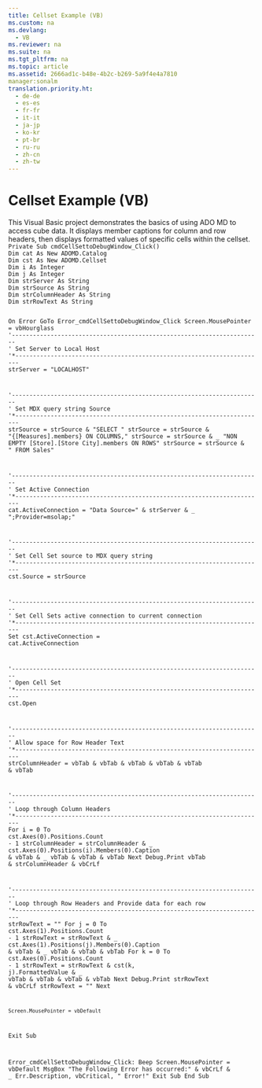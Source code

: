 ```yaml
---
title: Cellset Example (VB)
ms.custom: na
ms.devlang: 
  - VB
ms.reviewer: na
ms.suite: na
ms.tgt_pltfrm: na
ms.topic: article
ms.assetid: 2666ad1c-b48e-4b2c-b269-5a9f4e4a7810
manager:sonalm
translation.priority.ht: 
  - de-de
  - es-es
  - fr-fr
  - it-it
  - ja-jp
  - ko-kr
  - pt-br
  - ru-ru
  - zh-cn
  - zh-tw
---
```

# Cellset Example (VB)
<?xml version="1.0" encoding="utf-8"?>
<developerReferenceWithoutSyntaxDocument xmlns="http://ddue.schemas.microsoft.com/authoring/2003/5" xmlns:xlink="http://www.w3.org/1999/xlink" xmlns:xsi="http://www.w3.org/2001/XMLSchema-instance" xsi:schemaLocation="http://ddue.schemas.microsoft.com/authoring/2003/5 http://dduestorage.blob.core.windows.net/ddueschema/developer.xsd">
  <introduction>
    <para>This Visual Basic project demonstrates the basics of using ADO MD to access cube data. It displays member captions for column and row headers, then displays formatted values of specific cells within the cellset.</para>
  </introduction>
  <section>
    <content>
      <code>Private Sub cmdCellSettoDebugWindow_Click()
Dim cat As New ADOMD.<codeFeaturedElement>Catalog</codeFeaturedElement>
Dim cst As New ADOMD.<codeFeaturedElement>Cellset</codeFeaturedElement>
Dim i As Integer
Dim j As Integer
Dim strServer As String
Dim strSource As String
Dim strColumnHeader As String
Dim strRowText As String

On Error GoTo Error_cmdCellSettoDebugWindow_Click
Screen.MousePointer = vbHourglass
'*-----------------------------------------------------------------------
'* Set Server to Local Host
'*-----------------------------------------------------------------------
    strServer = "LOCALHOST"

'*-----------------------------------------------------------------------
'* Set MDX query string Source
'*-----------------------------------------------------------------------
    strSource = strSource &amp; "SELECT "
    strSource = strSource &amp; "{[Measures].members} ON COLUMNS,"
    strSource = strSource &amp; _
        "NON EMPTY [Store].[Store City].members ON ROWS"
    strSource = strSource &amp; " FROM Sales"

'*-----------------------------------------------------------------------
'* Set Active Connection
'*-----------------------------------------------------------------------
        cat.ActiveConnection = "Data Source=" &amp; strServer &amp; _
            ";Provider=msolap;"

'*-----------------------------------------------------------------------
'* Set Cell Set source to MDX query string
'*-----------------------------------------------------------------------
        cst.<codeFeaturedElement>Source</codeFeaturedElement> = strSource

'*-----------------------------------------------------------------------
'* Set Cell Sets active connection to current connection
'*-----------------------------------------------------------------------
    Set cst.<codeFeaturedElement>ActiveConnection</codeFeaturedElement> = cat.<codeFeaturedElement>ActiveConnection</codeFeaturedElement>

'*-----------------------------------------------------------------------
'* Open Cell Set
'*-----------------------------------------------------------------------
    cst.<codeFeaturedElement>Open</codeFeaturedElement>

'*-----------------------------------------------------------------------
'* Allow space for Row Header Text
'*-----------------------------------------------------------------------
strColumnHeader = vbTab &amp; vbTab &amp; vbTab &amp; vbTab &amp; vbTab &amp; vbTab

'*-----------------------------------------------------------------------
'* Loop through Column Headers
'*-----------------------------------------------------------------------
       For i = 0 To cst.<codeFeaturedElement>Axes</codeFeaturedElement>(0).<codeFeaturedElement>Positions</codeFeaturedElement>.Count - 1
            strColumnHeader = strColumnHeader &amp; _
                cst.Axes(0).Positions(i).<codeFeaturedElement>Members</codeFeaturedElement>(0).<codeFeaturedElement>Caption</codeFeaturedElement> &amp; vbTab &amp; _
                    vbTab &amp; vbTab &amp; vbTab
       Next
       Debug.Print vbTab &amp; strColumnHeader &amp; vbCrLf

'*-----------------------------------------------------------------------
'* Loop through Row Headers and Provide data for each row
'*-----------------------------------------------------------------------
        strRowText = ""
        For j = 0 To cst.<codeFeaturedElement>Axes</codeFeaturedElement>(1).<codeFeaturedElement>Positions</codeFeaturedElement>.Count - 1
            strRowText = strRowText &amp; _
                cst.Axes(1).Positions(j).<codeFeaturedElement>Members</codeFeaturedElement>(0).<codeFeaturedElement>Caption</codeFeaturedElement> &amp; vbTab &amp; _
                    vbTab &amp; vbTab &amp; vbTab
            For k = 0 To cst.<codeFeaturedElement>Axes</codeFeaturedElement>(0).<codeFeaturedElement>Positions</codeFeaturedElement>.Count - 1
                strRowText = strRowText &amp; cst(k, j).<codeFeaturedElement>FormattedValue</codeFeaturedElement> &amp; _
                    vbTab &amp; vbTab &amp; vbTab &amp; vbTab
            Next
            Debug.Print strRowText &amp; vbCrLf
            strRowText = ""
        Next

    Screen.MousePointer = vbDefault
Exit Sub

Error_cmdCellSettoDebugWindow_Click:
   Beep
   Screen.MousePointer = vbDefault
   MsgBox "The Following Error has occurred:" &amp; vbCrLf &amp; _
      Err.Description, vbCritical, " Error!"
   Exit Sub
End Sub</code>
    </content>
  </section>
  <relatedTopics />
</developerReferenceWithoutSyntaxDocument>